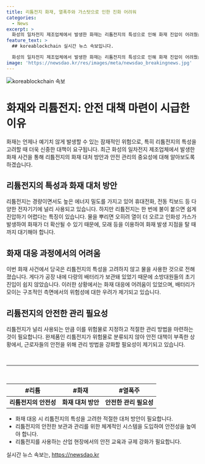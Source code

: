 ```yaml
---
title: 리튬전지 화재, 열폭주와 가스탓으로 인한 진화 어려워
categories:
  - News
excerpt: >
  화성의 일차전지 제조업체에서 발생한 화재는 리튬전지의 특성으로 인해 화재 진압이 어려웠습니다. 리튬전지는 물을 사용해 진화하면 오히려 더 위험해지는 특성이 있으며, 화재 발생 지점을 모래 등으로 덮고 화재가 자연적으로 타버릴 때까지 기다리는 것이 최선의 방법입니다. 이번 화재에서는 리튬이 극소량이기에 물을 사용했으며, 구조 대원들의 초기 진입이 어려웠습니다. 전문가들은 리튬전지의 위험성을 감안하여 적절한 관리 방법을 모색해야 한다고 지적하고 있습니다.
feature_text: >
  ## koreablockchain 실시간 뉴스 속보입니다.

  화성의 일차전지 제조업체에서 발생한 화재는 리튬전지의 특성으로 인해 화재 진압이 어려웠습니다. 리튬전지는 물을 사용해 진화하면 오히려 더 위험해지는 특성이 있으며, 화재 발생 지점을 모래 등으로 덮고 화재가 자연적으로 타버릴 때까지 기다리는 것이 최선의 방법입니다. 이번 화재에서는 리튬이 극소량이기에 물을 사용했으며, 구조 대원들의 초기 진입이 어려웠습니다. 전문가들은 리튬전지의 위험성을 감안하여 적절한 관리 방법을 모색해야 한다고 지적하고 있습니다.
image: 'https://newsdao.kr/res/images/meta/newsdao_breakingnews.jpg'
---
```


<p><img src="https://newsdao.kr/res/images/meta/newsdao_breakingnews.jpg" alt="koreablockchain 속보" /></p>

<h1>화재와 리튬전지: 안전 대책 마련이 시급한 이유</h1>

<p data-ke-size="size16">화재는 언제나 예기치 않게 발생할 수 있는 잠재적인 위험으로, 특히 리튬전지의 특성을 고려할 때 더욱 신중한 대책이 요구됩니다. 최근 화성의 일차전지 제조업체에서 발생한 화재 사건을 통해 리튬전지의 화재 대처 방안과 안전 관리의 중요성에 대해 알아보도록 하겠습니다.</p>

<h2><b>리튬전지의 특성과 화재 대처 방안</b></h2>

<p data-ke-size="size16">리튬전지는 경량이면서도 높은 에너지 밀도를 가지고 있어 휴대전화, 전동 킥보드 등 다양한 전자기기에 널리 사용되고 있습니다. 하지만 리튬전지는 한 번에 불이 붙으면 쉽게 진압하기 어렵다는 특징이 있습니다. 물을 뿌리면 오히려 열이 더 오르고 인화성 가스가 발생하여 화재가 더 확산될 수 있기 때문에, 모래 등을 이용하여 화재 발생 지점을 탈 때까지 대기해야 합니다.</p>

<h2><b>화재 대응 과정에서의 어려움</b></h2>

<p data-ke-size="size16">이번 화재 사건에서 당국은 리튬전지의 특성을 고려하지 않고 물을 사용한 것으로 전해졌습니다. 게다가 공장 내에 다량의 배터리가 보관돼 있었기 때문에 소방대원들의 초기 진입이 쉽지 않았습니다. 이러한 상황에서는 화재 대응에 어려움이 있었으며, 배터리가 모이는 구조적인 측면에서의 위험성에 대한 우려가 제기되고 있습니다.</p>

<h2><b>리튬전지의 안전한 관리 필요성</b></h2>

<p data-ke-size="size16">리튬전지가 널리 사용되는 만큼 이를 위험물로 지정하고 적절한 관리 방법을 마련하는 것이 필요합니다. 완제품인 리튬전지가 위험물로 분류되지 않아 안전 대책이 부족한 상황에서, 근로자들의 안전을 위해 관리 방법을 강화할 필요성이 제기되고 있습니다.</p>

<p data-ke-size="size16">&nbsp;</p>

<hr>

<p data-ke-size="size16">&nbsp;</p>

<table>
    <thead>
        <tr>
            <th style="text-align: center;">#리튬</th>
            <th style="text-align: center;">#화재</th>
            <th style="text-align: center;">#열폭주</th>
        </tr>
    </thead>
    <tbody>
        <tr>
            <td style="text-align: center; height: 17px;"><b>리튬전지의 안전성</b></td>
            <td style="text-align: center; height: 17px;"><b>화재 대처 방안</b></td>
            <td style="text-align: center; height: 17px;"><b>안전한 관리 필요성</b></td>
        </tr>
    </tbody>
</table>

<ul>
    <li>화재 대응 시 리튬전지의 특성을 고려한 적절한 대처 방안이 필요합니다.</li>
    <li>리튬전지의 안전한 보관과 관리를 위한 체계적인 시스템을 도입하여 안전성을 높여야 합니다.</li>
    <li>리튬전지를 사용하는 산업 현장에서의 안전 교육과 규제 강화가 필요합니다.</li>
</ul>
실시간 뉴스 속보는, <a href="https://newsdao.kr" rel="dofollow">https://newsdao.kr</a>


